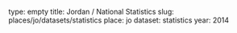 type: empty
title: Jordan / National Statistics
slug: places/jo/datasets/statistics
place: jo
dataset: statistics
year: 2014
